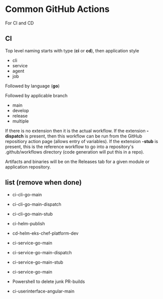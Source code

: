 # Common GitHub Actions
For CI and CD

## CI
Top level naming starts with type (**ci** or **cd**), then application style
- cli
- service
- agent
- job

Followed by language (**go**)

Followed by applicable branch
- main
- develop
- release
- multiple

If there is no extension then it is the actual workflow.  If the extension **-dispatch** is present, then this workflow can be run from the GitHub repositiory action page (allows entry of variables).  If the extension **-stub** is present, this is the reference workflow to go into a repository's .github/workflows directory (code generation will put this in a repo).

Artifacts and binaries will be on the Releases tab for a given module or application repository. 

## list (remove when done)
- ci-cli-go-main
- ci-cli-go-main-dispatch
- ci-cli-go-main-stub

- ci-helm-publish
- cd-helm-eks-chef-platform-dev

- ci-service-go-main
- ci-service-go-main-dispatch
- ci-service-go-main-stub
- ci-service-go-main
- Powershell to delete junk PR-builds

- ci-userinterface-angular-main
